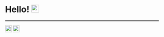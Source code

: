 # Hello! <img src="https://media.giphy.com/media/hvRJCLFzcasrR4ia7z/giphy.gif" width="25px">
<hr style="border:1px solid gray"></hr>
<a href="https://discord.gg/ZHNzPMfr3t">
  <img align="left" alt="Aviraj's Discord" width="22px" src="https://raw.githubusercontent.com/peterthehan/peterthehan/master/assets/discord.svg" />
</a>
<a href="https://www.linkedin.com/in/aviraj-arora-6620541ba/">
  <img align="left" alt="Abhishek's LinkedIN" width="22px" src="https://raw.githubusercontent.com/peterthehan/peterthehan/master/assets/linkedin.svg" />
</a>

